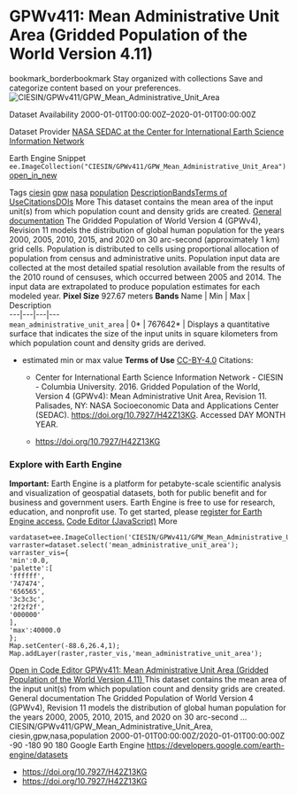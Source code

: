  
#  GPWv411: Mean Administrative Unit Area (Gridded Population of the World Version 4.11) 
bookmark_borderbookmark Stay organized with collections  Save and categorize content based on your preferences.
![CIESIN/GPWv411/GPW_Mean_Administrative_Unit_Area](https://developers.google.com/earth-engine/datasets/images/CIESIN/CIESIN_GPWv411_GPW_Mean_Administrative_Unit_Area_sample.png) 

Dataset Availability
    2000-01-01T00:00:00Z–2020-01-01T00:00:00Z 

Dataset Provider
     [ NASA SEDAC at the Center for International Earth Science Information Network ](https://doi.org/10.7927/H42Z13KG) 

Earth Engine Snippet
     `    ee.ImageCollection("CIESIN/GPWv411/GPW_Mean_Administrative_Unit_Area")   ` [ open_in_new ](https://code.earthengine.google.com/?scriptPath=Examples:Datasets/CIESIN/CIESIN_GPWv411_GPW_Mean_Administrative_Unit_Area) 

Tags
     [ciesin](https://developers.google.com/earth-engine/datasets/tags/ciesin) [gpw](https://developers.google.com/earth-engine/datasets/tags/gpw) [nasa](https://developers.google.com/earth-engine/datasets/tags/nasa) [population](https://developers.google.com/earth-engine/datasets/tags/population)
[Description](https://developers.google.com/earth-engine/datasets/catalog/CIESIN_GPWv411_GPW_Mean_Administrative_Unit_Area#description)[Bands](https://developers.google.com/earth-engine/datasets/catalog/CIESIN_GPWv411_GPW_Mean_Administrative_Unit_Area#bands)[Terms of Use](https://developers.google.com/earth-engine/datasets/catalog/CIESIN_GPWv411_GPW_Mean_Administrative_Unit_Area#terms-of-use)[Citations](https://developers.google.com/earth-engine/datasets/catalog/CIESIN_GPWv411_GPW_Mean_Administrative_Unit_Area#citations)[DOIs](https://developers.google.com/earth-engine/datasets/catalog/CIESIN_GPWv411_GPW_Mean_Administrative_Unit_Area#dois) More
This dataset contains the mean area of the input unit(s) from which population count and density grids are created.
[General documentation](https://sedac.ciesin.columbia.edu/data/set/gpw-v4-admin-unit-center-points-population-estimates-rev11/docs)
The Gridded Population of World Version 4 (GPWv4), Revision 11 models the distribution of global human population for the years 2000, 2005, 2010, 2015, and 2020 on 30 arc-second (approximately 1 km) grid cells. Population is distributed to cells using proportional allocation of population from census and administrative units. Population input data are collected at the most detailed spatial resolution available from the results of the 2010 round of censuses, which occurred between 2005 and 2014. The input data are extrapolated to produce population estimates for each modeled year.
**Pixel Size** 927.67 meters 
**Bands**
Name | Min | Max | Description  
---|---|---|---  
`mean_administrative_unit_area` |  0*  |  767642*  | Displays a quantitative surface that indicates the size of the input units in square kilometers from which population count and density grids are derived.  
* estimated min or max value 
**Terms of Use**
[CC-BY-4.0](https://spdx.org/licenses/CC-BY-4.0.html)
Citations:
  * Center for International Earth Science Information Network - CIESIN - Columbia University. 2016. Gridded Population of the World, Version 4 (GPWv4): Mean Administrative Unit Area, Revision 11. Palisades, NY: NASA Socioeconomic Data and Applications Center (SEDAC). <https://doi.org/10.7927/H42Z13KG>. Accessed DAY MONTH YEAR.


  * [ https://doi.org/10.7927/H42Z13KG ](https://doi.org/10.7927/H42Z13KG)


### Explore with Earth Engine
**Important:** Earth Engine is a platform for petabyte-scale scientific analysis and visualization of geospatial datasets, both for public benefit and for business and government users. Earth Engine is free to use for research, education, and nonprofit use. To get started, please [register for Earth Engine access.](https://console.cloud.google.com/earth-engine)
[Code Editor (JavaScript)](https://developers.google.com/earth-engine/datasets/catalog/CIESIN_GPWv411_GPW_Mean_Administrative_Unit_Area#code-editor-javascript-sample) More
```
vardataset=ee.ImageCollection('CIESIN/GPWv411/GPW_Mean_Administrative_Unit_Area');
varraster=dataset.select('mean_administrative_unit_area');
varraster_vis={
'min':0.0,
'palette':[
'ffffff',
'747474',
'656565',
'3c3c3c',
'2f2f2f',
'000000'
],
'max':40000.0
};
Map.setCenter(-88.6,26.4,1);
Map.addLayer(raster,raster_vis,'mean_administrative_unit_area');
```
[ Open in Code Editor ](https://code.earthengine.google.com/?scriptPath=Examples:Datasets/CIESIN/CIESIN_GPWv411_GPW_Mean_Administrative_Unit_Area)
[ GPWv411: Mean Administrative Unit Area (Gridded Population of the World Version 4.11) ](https://developers.google.com/earth-engine/datasets/catalog/CIESIN_GPWv411_GPW_Mean_Administrative_Unit_Area)
This dataset contains the mean area of the input unit(s) from which population count and density grids are created. General documentation The Gridded Population of World Version 4 (GPWv4), Revision 11 models the distribution of global human population for the years 2000, 2005, 2010, 2015, and 2020 on 30 arc-second …
CIESIN/GPWv411/GPW_Mean_Administrative_Unit_Area, ciesin,gpw,nasa,population 
2000-01-01T00:00:00Z/2020-01-01T00:00:00Z
-90 -180 90 180 
Google Earth Engine
https://developers.google.com/earth-engine/datasets
  * [ https://doi.org/10.7927/H42Z13KG ](https://doi.org/https://doi.org/10.7927/H42Z13KG)
  * [ https://doi.org/10.7927/H42Z13KG ](https://doi.org/https://developers.google.com/earth-engine/datasets/catalog/CIESIN_GPWv411_GPW_Mean_Administrative_Unit_Area)


